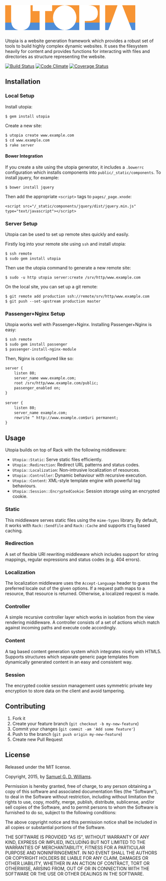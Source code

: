 # ![Utopia](materials/utopia.png?raw=true)

Utopia is a website generation framework which provides a robust set of tools
to build highly complex dynamic websites. It uses the filesystem heavily for
content and provides functions for interacting with files and directories as
structure representing the website.

[![Build Status](https://secure.travis-ci.org/ioquatix/utopia.svg)](http://travis-ci.org/ioquatix/utopia)
[![Code Climate](https://codeclimate.com/github/ioquatix/utopia.svg)](https://codeclimate.com/github/ioquatix/utopia)
[![Coverage Status](https://coveralls.io/repos/ioquatix/utopia/badge.svg)](https://coveralls.io/r/ioquatix/utopia)

## Installation

### Local Setup

Install utopia:

	$ gem install utopia

Create a new site:

	$ utopia create www.example.com
	$ cd www.example.com
	$ rake server

#### Bower Integration

If you create a site using the utopia generator, it includes a `.bowerrc` configuration which installs components into `public/_static/components`. To install jquery, for example:

	$ bower install jquery

Then add the appropriate `<script>` tags to `pages/_page.xnode`:

	<script src="/_static/components/jquery/dist/jquery.min.js" type="text/javascript"></script>

### Server Setup

Utopia can be used to set up remote sites quickly and easily.

Firstly log into your remote site using `ssh` and install utopia:

	$ ssh remote
	$ sudo gem install utopia

Then use the utopia command to generate a new remote site:

	$ sudo -u http utopia server:create /srv/http/www.example.com

On the local site, you can set up a git remote:

	$ git remote add production ssh://remote/srv/http/www.example.com
	$ git push --set-upstream production master

### Passenger+Nginx Setup

Utopia works well with Passenger+Nginx. Installing Passenger+Nginx is easy:

	$ ssh remote
	$ sudo gem install passenger
	$ passenger-install-nginx-module

Then, Nginx is configured like so:

	server {
		listen 80;
		server_name www.example.com;
		root /srv/http/www.example.com/public;
		passenger_enabled on;
	}

	server {
		listen 80;
		server_name example.com;
		rewrite ^ http://www.example.com$uri permanent;
	}

## Usage

Utopia builds on top of Rack with the following middleware:

- `Utopia::Static`: Serve static files efficiently.
- `Utopia::Redirection`: Redirect URL patterns and status codes.
- `Utopia::Localization`: Non-intrusive localization of resources.
- `Utopia::Controller`: Dynamic behaviour with recursive execution.
- `Utopia::Content`: XML-style template engine with powerful tag behaviours.
- `Utopia::Session::EncryptedCookie`: Session storage using an encrypted cookie.

### Static

This middleware serves static files using the `mime-types` library. By default, it works with `Rack::Sendfile` and `Rack::Cache` and supports `ETag` based caching.

### Redirection

A set of flexible URI rewriting middleware which includes support for string mappings, regular expressions and status codes (e.g. 404 errors).

### Localization

The localization middleware uses the `Accept-Language` header to guess the preferred locale out of the given options. If a request path maps to a resource, that resource is returned. Otherwise, a localized request is made.

### Controller

A simple recursive controller layer which works in isolation from the view rendering middleware. A controller consists of a set of actions which match against incoming paths and execute code accordingly.

### Content

A tag based content generation system which integrates nicely with HTML5. Supports structures which separate generic page templates from dynamically generated content in an easy and consistent way.

### Session

The encrypted cookie session management uses symmetric private key encryption to store data on the client and avoid tampering.

## Contributing

1. Fork it
2. Create your feature branch (`git checkout -b my-new-feature`)
3. Commit your changes (`git commit -am 'Add some feature'`)
4. Push to the branch (`git push origin my-new-feature`)
5. Create new Pull Request

## License

Released under the MIT license.

Copyright, 2015, by [Samuel G. D. Williams](http://www.codeotaku.com/samuel-williams).

Permission is hereby granted, free of charge, to any person obtaining a copy
of this software and associated documentation files (the "Software"), to deal
in the Software without restriction, including without limitation the rights
to use, copy, modify, merge, publish, distribute, sublicense, and/or sell
copies of the Software, and to permit persons to whom the Software is
furnished to do so, subject to the following conditions:

The above copyright notice and this permission notice shall be included in
all copies or substantial portions of the Software.

THE SOFTWARE IS PROVIDED "AS IS", WITHOUT WARRANTY OF ANY KIND, EXPRESS OR
IMPLIED, INCLUDING BUT NOT LIMITED TO THE WARRANTIES OF MERCHANTABILITY,
FITNESS FOR A PARTICULAR PURPOSE AND NONINFRINGEMENT. IN NO EVENT SHALL THE
AUTHORS OR COPYRIGHT HOLDERS BE LIABLE FOR ANY CLAIM, DAMAGES OR OTHER
LIABILITY, WHETHER IN AN ACTION OF CONTRACT, TORT OR OTHERWISE, ARISING FROM,
OUT OF OR IN CONNECTION WITH THE SOFTWARE OR THE USE OR OTHER DEALINGS IN
THE SOFTWARE.
